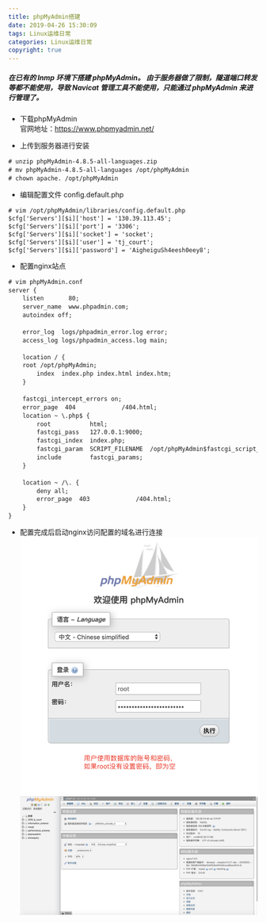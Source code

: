 ```yaml
---
title: phpMyAdmin搭建
date: 2019-04-26 15:30:09
tags: Linux运维日常
categories: Linux运维日常
copyright: true
---
```

##### 在已有的 lnmp 环境下搭建 phpMyAdmin。 由于服务器做了限制，隧道端口转发等都不能使用，导致 Navicat 管理工具不能使用，只能通过 phpMyAdmin 来进行管理了。

- 下载phpMyAdmin\
官网地址：https://www.phpmyadmin.net/

- 上传到服务器进行安装
```html
# unzip phpMyAdmin-4.8.5-all-languages.zip
# mv phpMyAdmin-4.8.5-all-languages /opt/phpMyAdmin
# chown apache. /opt/phpMyAdmin
```
- 编辑配置文件 config.default.php
```
# vim /opt/phpMyAdmin/libraries/config.default.php
$cfg['Servers'][$i]['host'] = '130.39.113.45';
$cfg['Servers'][$i]['port'] = '3306';
$cfg['Servers'][$i]['socket'] = 'socket';
$cfg['Servers'][$i]['user'] = 'tj_court';
$cfg['Servers'][$i]['password'] = 'AigheiguSh4eesh0eey8';
```
- 配置nginx站点
```html
# vim phpMyAdmin.conf
server {
    listen       80;
    server_name  www.phpadmin.com;
    autoindex off;

    error_log  logs/phpadmin_error.log error;
    access_log logs/phpadmin_access.log main;

    location / {
    root /opt/phpMyAdmin;
        index  index.php index.html index.htm;
    }

    fastcgi_intercept_errors on;
    error_page  404             /404.html;
    location ~ \.php$ {
        root           html;
        fastcgi_pass   127.0.0.1:9000;
        fastcgi_index  index.php;
        fastcgi_param  SCRIPT_FILENAME  /opt/phpMyAdmin$fastcgi_script_name;
        include        fastcgi_params;
    }

    location ~ /\. {
        deny all;
        error_page  403             /404.html;
    }
}
```
- 配置完成后启动nginx访问配置的域名进行连接
![](phpMyAdmin搭建/4.png)
![](phpMyAdmin搭建/6.png)

